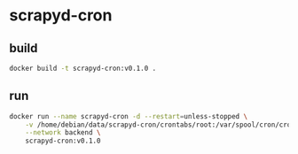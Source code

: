 # scrapyd-cron

## build

```bash
docker build -t scrapyd-cron:v0.1.0 .
```

## run

```bash
docker run --name scrapyd-cron -d --restart=unless-stopped \
    -v /home/debian/data/scrapyd-cron/crontabs/root:/var/spool/cron/crontabs/root \
    --network backend \
    scrapyd-cron:v0.1.0
```